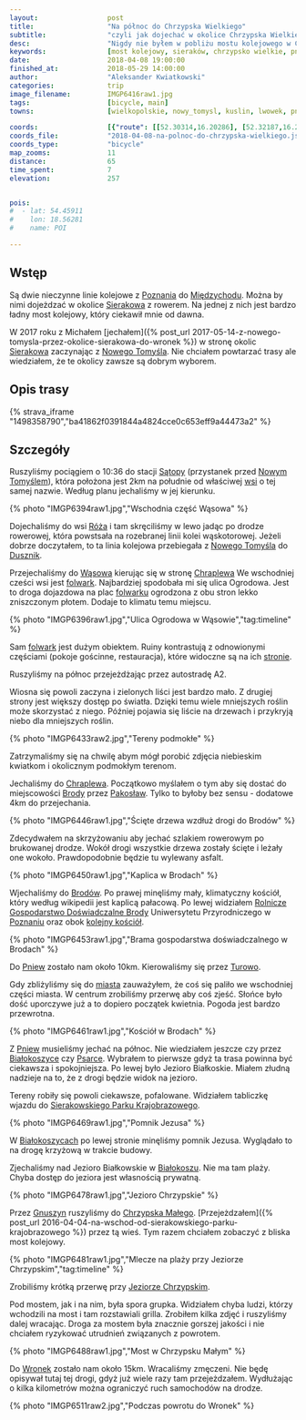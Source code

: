 ```yaml
---
layout:                 post
title:                  "Na północ do Chrzypska Wielkiego"
subtitle:               "czyli jak dojechać w okolice Chrzypska Wielkiego (i Sierakowa) gdy nie ma połączeń kolejowych"
desc:                   "Nigdy nie byłem w pobliżu mostu kolejowego w Chrzypsku. Bardzo mi się podobała trasa z Nowego Tomyśla i dlatego chciałem przejechać ponownie przez te okolice, lecz nie dokładnie."
keywords:               [most kolejowy, sieraków, chrzypsko wielkie, pniewy, folwark, wąsowo, fioletowe kwiatki]
date:                   2018-04-08 19:00:00
finished_at:            2018-05-29 14:00:00
author:                 "Aleksander Kwiatkowski"
categories:             trip
image_filename:         IMGP6416raw1.jpg
tags:                   [bicycle, main]
towns:                  [wielkopolskie, nowy_tomysl, kuslin, lwowek, pniewy, chrzypsko_wielkie, wronki]

coords:                 [{"route": [[52.30314,16.20286], [52.32187,16.21471], [52.34972,16.21582], [52.36544,16.25247], [52.39552,16.28620], [52.40850,16.29015], [52.43112,16.29770], [52.44022,16.29522], [52.45963,16.30311], [52.48216,16.30037], [52.49554,16.28895], [52.50646,16.25033], [52.51702,16.24835], [52.53811,16.25282], [52.57506,16.23685], [52.58987,16.26217], [52.61739,16.23702], [52.62766,16.23093], [52.63110,16.25522], [52.62562,16.25857], [52.64370,16.29298], [52.66567,16.30878], [52.67161,16.30234], [52.69101,16.33315], [52.69726,16.35744], [52.70709,16.37015], [52.70485,16.38542]], "type": "bicycle"}]
coords_file:            "2018-04-08-na-polnoc-do-chrzypska-wielkiego.json"
coords_type:            "bicycle"
map_zooms:              11
distance:               65
time_spent:             7
elevation:              257


pois:
#  - lat: 54.45911
#    lon: 18.56281
#    name: POI

---
```


[wiki-brody]: https://pl.wikipedia.org/wiki/Brody_(powiat_nowotomyski)
[wiki-miedzychod]: https://pl.wikipedia.org/wiki/Mi%C4%99dzych%C3%B3d
[wiki-sierakow]: https://pl.wikipedia.org/wiki/Sierak%C3%B3w
[wiki-nowy-tomysl]: https://pl.wikipedia.org/wiki/Nowy_Tomy%C5%9Bl
[wiki-satopy-stacja]: https://pl.wikipedia.org/wiki/S%C4%85topy_(przystanek_kolejowy)
[wiki-satopy]: https://pl.wikipedia.org/wiki/S%C4%85topy_(wojew%C3%B3dztwo_wielkopolskie)
[wiki-duszniki]: https://pl.wikipedia.org/wiki/Duszniki_(wojew%C3%B3dztwo_wielkopolskie)
[wiki-wasowo]: https://pl.wikipedia.org/wiki/W%C4%85sowo
[wiki-chraplewo]: https://pl.wikipedia.org/wiki/Chraplewo_(wie%C5%9B_w_powiecie_nowotomyskim)
[wiki-pakoslaw]: https://pl.wikipedia.org/wiki/Pakos%C5%82aw_(powiat_nowotomyski)
[wiki-pniewy]: https://pl.wikipedia.org/wiki/Pniewy
[wiki-turowo]: https://pl.wikipedia.org/wiki/Turowo_(wojew%C3%B3dztwo_wielkopolskie)
[wiki-bialokoszyce]: https://pl.wikipedia.org/wiki/Bia%C5%82okoszyce
[wiki-psarce]: https://pl.wikipedia.org/wiki/Psarce
[wiki-bialokosz]: https://pl.wikipedia.org/wiki/Bia%C5%82okosz
[wiki-gnuszyn]: https://pl.wikipedia.org/wiki/Gnuszyn
[wiki-chrzypsko-male]: https://pl.wikipedia.org/wiki/Chrzypsko_Ma%C5%82e
[wiki-jezioro-chrzypskie]: https://pl.wikipedia.org/wiki/Jezioro_Chrzypskie
[wiki-wronki]: https://pl.wikipedia.org/wiki/Wronki
[wiki-roza]: https://pl.wikipedia.org/wiki/R%C3%B3%C5%BCa_(powiat_nowotomyski)
[wiki-brody-kosciol]: https://pl.wikipedia.org/wiki/Ko%C5%9Bci%C3%B3%C5%82_%C5%9Bw._Andrzeja_Aposto%C5%82a_w_Brodach
[wiki-sierakowski-park]: https://pl.wikipedia.org/wiki/Sierakowski_Park_Krajobrazowy
[wiki-poznan]: https://pl.wikipedia.org/wiki/Pozna%C5%84
[wini-pniewy]: https://pl.wikipedia.org/wiki/Pniewy

[folwark-wasowo]: http://folwarkwasowo.pl/
[brody-gospodarstwo]: http://www.up.poznan.pl/rgdbrody/

## Wstęp

Są dwie nieczynne linie kolejowe z [Poznania][wiki-poznan]
do [Międzychodu][wiki-miedzychod]. Można by nimi
dojeżdzać w okolice [Sierakowa][wiki-sierakow] z rowerem.
Na jednej z nich jest bardzo ładny most kolejowy, który ciekawił mnie od
dawna.

W 2017 roku z Michałem [jechałem]({% post_url 2017-05-14-z-nowego-tomysla-przez-okolice-sierakowa-do-wronek %})
w stronę okolic [Sierakowa][wiki-sierakow] zaczynając z [Nowego Tomyśla][wiki-nowy-tomysl].
Nie chciałem powtarzać trasy ale wiedziałem, że te okolicy zawsze są dobrym
wyborem.

## Opis trasy

{% strava_iframe "1498358790","ba41862f0391844a4824cce0c653eff9a44473a2" %}

## Szczegóły

Ruszyliśmy pociągiem o 10:36 do stacji [Sątopy][wiki-satopy-stacja]
(przystanek przed [Nowym Tomyślem][wiki-nowy-tomysl]), która położona jest 2km na południe
od właściwej [wsi][wiki-satopy] o tej samej nazwie. Według planu jechaliśmy w jej kierunku.

{% photo "IMGP6394raw1.jpg","Wschodnia część Wąsowa" %}

Dojechaliśmy do wsi [Róża][wiki-roza] i tam skręciliśmy w lewo jadąc po drodze rowerowej,
która powstsała na rozebranej linii kolei wąskotorowej.
Jeżeli dobrze doczytałem, to ta linia kolejowa przebiegała z [Nowego Tomyśla][wiki-nowy-tomysl] do
[Dusznik][wiki-duszniki].

Przejechaliśmy do [Wąsowa][wiki-wasowo] kierując się w stronę [Chraplewa][wiki-chraplewo]
We wschodniej cześci wsi jest [folwark][folwark-wasowo]. Najbardziej spodobała mi się ulica
Ogrodowa. Jest to droga dojazdowa na plac [folwarku][folwark-wasowo] ogrodzona
z obu stron lekko zniszczonym
płotem. Dodaje to klimatu temu miejscu.

{% photo "IMGP6396raw1.jpg","Ulica Ogrodowa w Wąsowie","tag:timeline" %}

Sam [folwark][folwark-wasowo] jest dużym obiektem. Ruiny kontrastują z odnowionymi częściami
(pokoje gościnne, restauracja), które widoczne są na ich [stronie][folwark-wasowo].

Ruszyliśmy na północ przejeżdżając przez autostradę A2.

Wiosna się powoli zaczyna i zielonych liści jest bardzo mało. Z drugiej strony
jest większy dostęp po światła. Dzięki temu wiele
mniejszych roślin może skorzystać z niego. Później pojawia się liście na drzewach i
przykryją niebo dla mniejszych roślin.

{% photo "IMGP6433raw2.jpg","Tereny podmokłe" %}

Zatrzymaliśmy się na chwilę abym mógł porobić zdjęcia niebieskim kwiatkom
i okolicznym podmokłym terenom.

Jechaliśmy do [Chraplewa][wiki-chraplewo].
Początkowo myślałem o tym aby się dostać do miejscowości [Brody][wiki-brody]
przez [Pakosław][wiki-pakoslaw]. Tylko to byłoby bez sensu - dodatowe 4km
do przejechania.

{% photo "IMGP6446raw1.jpg","Ścięte drzewa wzdłuż drogi do Brodów" %}

Zdecydwałem na skrzyżowaniu aby jechać szlakiem rowerowym po brukowanej drodze.
Wokół drogi wszystkie drzewa zostały ścięte
i leżały one wokoło. Prawdopodobnie będzie tu wylewany asfalt.

{% photo "IMGP6450raw1.jpg","Kaplica w Brodach" %}

Wjechaliśmy do [Brodów][wiki-brody]. Po prawej minęliśmy mały,
klimatyczny kościół, który według wikipedii jest kaplicą pałacową.
Po lewej widziałem [Rolnicze Gospodarstwo Doświadczalne Brody][brody-gospodarstwo]
Uniwersytetu Przyrodniczego w [Poznaniu][wiki-poznan]
oraz obok [kolejny kościół][wiki-brody-kosciol].

{% photo "IMGP6453raw1.jpg","Brama gospodarstwa doświadczalnego w Brodach" %}

Do [Pniew][wiki-pniewy] zostało nam około 10km. Kierowaliśmy się przez [Turowo][wiki-turowo].

Gdy zbliżyliśmy się do [miasta][wini-pniewy] zauważyłem, że coś się paliło we wschodniej części miasta.
W centrum zrobiliśmy przerwę aby coś zjeść. Słońce było dość uporczywe już
a to dopiero początek kwietnia. Pogoda jest bardzo przewrotna.

{% photo "IMGP6461raw1.jpg","Kościół w Brodach" %}

Z [Pniew][wiki-pniewy] musieliśmy jechać na północ. Nie wiedziałem jeszcze czy
przez [Białokoszyce][wiki-bialokoszyce] czy [Psarce][wiki-psarce]. Wybrałem to pierwsze
gdyż ta trasa powinna być ciekawsza i spokojniejsza. Po lewej było Jezioro Białkoskie.
Miałem złudną nadzieje na to, że z drogi będzie widok na jezioro.

Tereny robiły się powoli ciekawsze, pofalowane. Widziałem tabliczkę wjazdu do
[Sierakowskiego Parku Krajobrazowego][wiki-sierakowski-park].

{% photo "IMGP6469raw1.jpg","Pomnik Jezusa" %}

W [Białokoszycach][wiki-bialokoszyce] po lewej stronie minęliśmy pomnik Jezusa.
Wyglądało to na drogę krzyżową w trakcie budowy.

Zjechaliśmy nad Jezioro Białkowskie w [Białokoszu][wiki-bialokosz].
Nie ma tam plaży. Chyba dostęp do jeziora
jest własnością prywatną.

{% photo "IMGP6478raw1.jpg","Jezioro Chrzypskie" %}

Przez [Gnuszyn][wiki-gnuszyn] ruszyliśmy do
[Chrzypska Małego][wiki-chrzypsko-male].
[Przejeżdzałem]({% post_url 2016-04-04-na-wschod-od-sierakowskiego-parku-krajobrazowego %})
przez tą wieś. Tym razem chciałem zobaczyć z bliska most kolejowy.

{% photo "IMGP6481raw1.jpg","Mlecze na plaży przy Jeziorze Chrzypskim","tag:timeline" %}

Zrobiliśmy krótką przerwę przy [Jeziorze Chrzypskim][wiki-jezioro-chrzypskie].

Pod mostem, jak i na nim, była spora grupka. Widziałem chyba ludzi, którzy wchodzili na most
i tam rozstawiali grilla. Zrobiłem kilka zdjęć i ruszyliśmy dalej wracając.
Droga za mostem była znacznie gorszej jakości i nie chciałem ryzykować utrudnień
związanych z powrotem.

{% photo "IMGP6488raw1.jpg","Most w Chrzypsku Małym" %}

Do [Wronek][wiki-wronki] zostało nam około 15km. Wracaliśmy zmęczeni.
Nie będę opisywał tutaj tej drogi, gdyż już wiele razy tam przejeżdzałem.
Wydłużając o kilka kilometrów można ograniczyć ruch samochodów na drodze.

{% photo "IMGP6511raw2.jpg","Podczas powrotu do Wronek" %}
